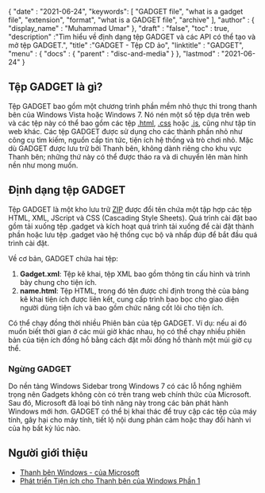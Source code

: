 {
  "date" : "2021-06-24",
  "keywords": [ "GADGET file", "what is a gadget file", "extension", "format", "what is a GADGET file", "archive" ],
  "author" : {
    "display_name" : "Muhammad Umar"
},
  "draft" : "false",
   "toc" : true,
  "description" :"Tìm hiểu về định dạng tệp GADGET và các API có thể tạo và mở tệp GADGET.",
  "title" :"GADGET - Tệp CD ảo",
  "linktitle" : "GADGET",
  "menu" : {
    "docs" : {
      "parent" : "disc-and-media"
}
},
  "lastmod" : "2021-06-24"
}

## Tệp GADGET là gì?

Tệp GADGET bao gồm một chương trình phần mềm nhỏ thực thi trong thanh bên của Windows Vista hoặc Windows 7. Nó nén một số tệp dựa trên web và các tệp này có thể bao gồm các tệp [.html](/vi/web/html), [.css](/vi/web/css) hoặc [.js](/vi/web/js), cũng như tập tin web khác. Các tệp GADGET được sử dụng cho các thành phần nhỏ như công cụ tìm kiếm, nguồn cấp tin tức, tiện ích hệ thống và trò chơi nhỏ. Mặc dù GADGET được lưu trữ bởi Thanh bên, không dành riêng cho khu vực Thanh bên; những thứ này có thể được tháo ra và di chuyển lên màn hình nền như mong muốn.

## Định dạng tệp GADGET

Tệp GADGET là một kho lưu trữ [ZIP](/vi/compression/zip/) được đổi tên chứa một tập hợp các tệp HTML, XML, JScript và CSS (Cascading Style Sheets). Quá trình cài đặt bao gồm tải xuống tệp .gadget và kích hoạt quá trình tải xuống để cài đặt thành phần hoặc lưu tệp .gadget vào hệ thống cục bộ và nhấp đúp để bắt đầu quá trình cài đặt.

Về cơ bản, GADGET chứa hai tệp:

1. **Gadget.xml**: Tệp kê khai, tệp XML bao gồm thông tin cấu hình và trình bày chung cho tiện ích.
2. **name.html**: Tệp HTML, trong đó tên được chỉ định trong<name> thẻ của bảng kê khai tiện ích được liên kết, cung cấp trình bao bọc cho giao diện người dùng tiện ích và bao gồm chức năng cốt lõi cho tiện ích.

Có thể chạy đồng thời nhiều Phiên bản của tệp GADGET. Ví dụ: nếu ai đó muốn biết thời gian ở các múi giờ khác nhau, họ có thể chạy nhiều phiên bản của tiện ích đồng hồ bằng cách đặt mỗi đồng hồ thành một múi giờ cụ thể.

### Ngừng GADGET

Do nền tảng Windows Sidebar trong Windows 7 có các lỗ hổng nghiêm trọng nên Gadgets không còn có trên trang web chính thức của Microsoft. Sau đó, Microsoft đã loại bỏ tính năng này trong các bản phát hành Windows mới hơn. GADGET có thể bị khai thác để truy cập các tệp của máy tính, gây hại cho máy tính, tiết lộ nội dung phản cảm hoặc thay đổi hành vi của họ bất kỳ lúc nào.

## Người giới thiệu

* [Thanh bên Windows - của Microsoft](https://docs.microsoft.com/en-us/previous-versions/windows/desktop/sidebar/-sidebar-entry)
* [Phát triển Tiện ích cho Thanh bên của Windows Phần 1](https://docs.microsoft.com/en-us/previous-versions/windows/desktop/sidebar/-sidebar-overview-gdo)

